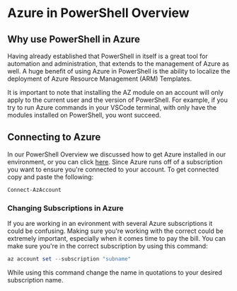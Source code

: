 # Azure in PowerShell Overview

## Why use PowerShell in Azure

Having already established that PowerShell in itself is a great tool for automation and administration, that extends to the management of Azure as well. A huge benefit of using Azure in PowerShell is the ability to localize the deployment of Azure Resource Management (ARM) Templates. 

It is important to note that installing the AZ module on an account will only apply to the current user and the version of PowerShell. For example, if you try to run Azure commands in your VSCode terminal, with only have the modules installed on PowerShell, you wont succeed.

## Connecting to Azure

In our PowerShell Overview we discussed how to get Azure installed in our environment, or you can click [here](/PowerShell/Overview.md#installing-the-az-powershell-module). Since Azure runs off of a subscription you want to ensure you're connected to your account. To get connected copy and paste the following:

```powershell
Connect-AzAccount
```

### Changing Subscriptions in Azure

If you are working in an evironment with several Azure subscriptions it could be confusing. Making sure you're working with the correct could be extremely important, especially when it comes time to pay the bill. You can make sure you're in the correct subscription by using this command: 

```powershell
az account set --subscription "subname"
```

While using this command change the name in quotations to your desired subscription name.
